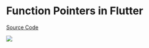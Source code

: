 # Function Pointers in Flutter

[Source Code](../source/function-pointers-in-flutter.dart)

![](../images/function-pointers-in-flutter.jpg)
